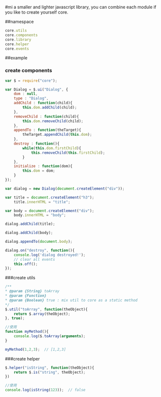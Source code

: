 #mi
        a smaller and lighter javascript library, you can combine each module if you like to create yourself core.


##namespace
```javascript
core.utils
core.components
core.library
core.helper
core.events
```

##example

### create components
```javascript
var $ = require("core");

var Dialog = $.ui("Dialog", {
    dom : null,
    type : "Dialog",
    addChild : function(child){
        this.dom.addChild(child);
    },
    removeChild : function(child){
        this.dom.removeChild(child);
    },
    appendTo : function(theTarget){
        theTarget.appendChild(this.dom);
    },
    destroy : function(){
        while(this.dom.firstChild){
            this.removeChild(this.firstChild);
        }
    },
    initialize : function(dom){
        this.dom = dom;
    }
});

var dialog = new Dialog(document.createElement("div"));

var title = document.createElement("h3");
    title.innerHTML = "title";

var body = document.createElement("div");
    body.innerHTML = "body";

dialog.addChild(title);

dialog.addChild(body);

dialog.appendTo(document.body);

dialog.on("destroy", function(){
    console.log('dialog destroyed!');
    // clear all events
    this.off();
});
```
###create utils
```javascript
/**
* @param {String} toArray
* @param {Function}
* @param {Boolean} true : mix util to core as a static method
*/
$.util("toArray", function(theObject){
    return $.array(theObject);
}, true);

//使用
function myMethod(){
    console.log($.toArray(arguments);
}

myMethod(1,2,3);  // [1,2,3]
```


###create helper
```javascript
$.helper("isString", function(theObject){
    return $.is("string", theObject);
})

//使用
console.log(isString(123));  // false
```



        